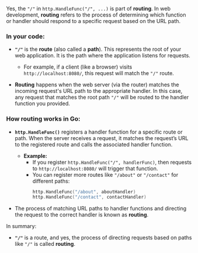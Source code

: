 Yes, the `"/"` in `http.HandleFunc("/", ...)` is part of **routing**. In web development, **routing** refers to the process of determining which function or handler should respond to a specific request based on the URL path.

### In your code:
- **`"/"`** is the **route** (also called a **path**). This represents the root of your web application. It is the path where the application listens for requests.
  - For example, if a client (like a browser) visits `http://localhost:8080/`, this request will match the `"/"` route.
  
- **Routing** happens when the web server (via the router) matches the incoming request's URL path to the appropriate handler. In this case, any request that matches the root path `"/"` will be routed to the handler function you provided.

### How routing works in Go:
- **`http.HandleFunc()`** registers a handler function for a specific route or path. When the server receives a request, it matches the request’s URL to the registered route and calls the associated handler function.
  - **Example:**
    - If you register `http.HandleFunc("/", handlerFunc)`, then requests to `http://localhost:8080/` will trigger that function.
    - You can register more routes like `"/about"` or `"/contact"` for different paths:
      ```go
      http.HandleFunc("/about", aboutHandler)
      http.HandleFunc("/contact", contactHandler)
      ```

- The process of matching URL paths to handler functions and directing the request to the correct handler is known as **routing**.

In summary:
- **`"/"`** is a route, and yes, the process of directing requests based on paths like `"/"` is called **routing**.
